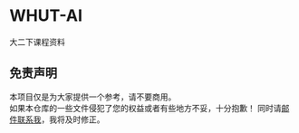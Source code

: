 # WHUT-AI
大二下课程资料  
## 免责声明  
本项目仅是为大家提供一个参考，请不要商用。  
如果本仓库的一些文件侵犯了您的权益或者有些地方不妥，十分抱歉！
同时请[邮件联系我](mailto:1846327762@qq.com)，我将及时修正。
